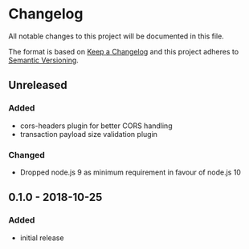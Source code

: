 # Changelog

All notable changes to this project will be documented in this file.

The format is based on [Keep a Changelog](http://keepachangelog.com/en/1.0.0/)
and this project adheres to [Semantic Versioning](http://semver.org/spec/v2.0.0.html).

## Unreleased

### Added

- cors-headers plugin for better CORS handling
- transaction payload size validation plugin

### Changed

- Dropped node.js 9 as minimum requirement in favour of node.js 10

## 0.1.0 - 2018-10-25

### Added

- initial release
